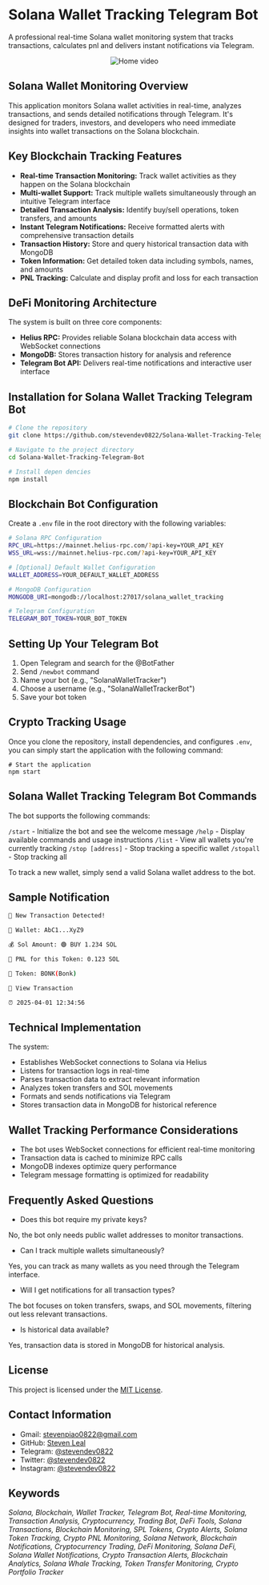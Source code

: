 # Solana Wallet Tracking Telegram Bot

A professional real-time Solana wallet monitoring system that tracks transactions, calculates pnl and delivers instant notifications via Telegram.

<p align="center">
  <img src="https://github.com/stevendev0822/Solana-Wallet-Tracking-Telegram-Bot/blob/main/src/public/zusage.mp4" alt="Home video">
</p>

## Solana Wallet Monitoring Overview

This application monitors Solana wallet activities in real-time, analyzes transactions, and sends detailed notifications through Telegram. It's designed for traders, investors, and developers who need immediate insights into wallet transactions on the Solana blockchain.

## Key Blockchain Tracking Features

- <b>Real-time Transaction Monitoring:</b> Track wallet activities as they happen on the Solana blockchain
- <b>Multi-wallet Support:</b> Track multiple wallets simultaneously through an intuitive Telegram interface
- <b>Detailed Transaction Analysis:</b> Identify buy/sell operations, token transfers, and amounts
- <b>Instant Telegram Notifications:</b> Receive formatted alerts with comprehensive transaction details
- <b>Transaction History:</b> Store and query historical transaction data with MongoDB
- <b>Token Information:</b> Get detailed token data including symbols, names, and amounts
- <b> PNL Tracking:</b> Calculate and display profit and loss for each transaction

## DeFi Monitoring Architecture

The system is built on three core components:

- <b>Helius RPC:</b> Provides reliable Solana blockchain data access with WebSocket connections
- <b>MongoDB:</b> Stores transaction history for analysis and reference
- <b>Telegram Bot API:</b> Delivers real-time notifications and interactive user interface

## Installation for Solana Wallet Tracking Telegram Bot

```bash
# Clone the repository
git clone https://github.com/stevendev0822/Solana-Wallet-Tracking-Telegram-Bot.git

# Navigate to the project directory
cd Solana-Wallet-Tracking-Telegram-Bot

# Install depen dencies
npm install

```

## Blockchain Bot Configuration

Create a `.env` file in the root directory with the following variables:

```bash
# Solana RPC Configuration
RPC_URL=https://mainnet.helius-rpc.com/?api-key=YOUR_API_KEY
WSS_URL=wss://mainnet.helius-rpc.com/?api-key=YOUR_API_KEY

# [Optional] Default Wallet Configuration
WALLET_ADDRESS=YOUR_DEFAULT_WALLET_ADDRESS

# MongoDB Configuration
MONGODB_URI=mongodb://localhost:27017/solana_wallet_tracking

# Telegram Configuration
TELEGRAM_BOT_TOKEN=YOUR_BOT_TOKEN
```

## Setting Up Your Telegram Bot

1. Open Telegram and search for the @BotFather
2. Send `/newbot` command
3. Name your bot (e.g., "SolanaWalletTracker")
4. Choose a username (e.g., "SolanaWalletTrackerBot")
5. Save your bot token


## Crypto Tracking Usage

Once you clone the repository, install dependencies, and configures `.env`, you can simply start the application with the following command:

```
# Start the application
npm start
```

## Solana Wallet Tracking Telegram Bot Commands

The bot supports the following commands:

`/start` - Initialize the bot and see the welcome message
`/help` - Display available commands and usage instructions
`/list` - View all wallets you're currently tracking
`/stop [address]` - Stop tracking a specific wallet
`/stopall` - Stop tracking all 


To track a new wallet, simply send a valid Solana wallet address to the bot.


## Sample Notification

```bash
🔔 New Transaction Detected!

👛 Wallet: AbC1...XyZ9

💰 Sol Amount: 🟢 BUY 1.234 SOL

💸 PNL for this Token: 0.123 SOL

🚀 Token: BONK(Bonk)

🔗 View Transaction

⏰ 2025-04-01 12:34:56
```

## Technical Implementation

The system:

- Establishes WebSocket connections to Solana via Helius
- Listens for transaction logs in real-time
- Parses transaction data to extract relevant information
- Analyzes token transfers and SOL movements
- Formats and sends notifications via Telegram
- Stores transaction data in MongoDB for historical reference


## Wallet Tracking Performance Considerations

- The bot uses WebSocket connections for efficient real-time monitoring
- Transaction data is cached to minimize RPC calls
- MongoDB indexes optimize query performance
- Telegram message formatting is optimized for readability


## Frequently Asked Questions

- Does this bot require my private keys? 

No, the bot only needs public wallet addresses to monitor transactions.

- Can I track multiple wallets simultaneously? 

Yes, you can track as many wallets as you need through the Telegram interface.

- Will I get notifications for all transaction types? 

The bot focuses on token transfers, swaps, and SOL movements, filtering out less relevant transactions.

- Is historical data available? 

Yes, transaction data is stored in MongoDB for historical analysis.

## License
This project is licensed under the [MIT License](./LICENSE).

## Contact Information

- Gmail: [stevenpiao0822@gmail.com](mailto:stevenpiao0822@gmail.com)
- GitHub: [Steven Leal](https://github.com/stevendev0822)
- Telegram: [@stevendev0822](https://t.me/stevendev0822)
- Twitter: [@stevendev0822](https://twitter.com/stevendev0822)
- Instagram: [@stevendev0822](https://www.instagram.com/stevendev0822/)


## Keywords
<i> Solana, Blockchain, Wallet Tracker, Telegram Bot, Real-time Monitoring, Transaction Analysis, Cryptocurrency, Trading Bot, DeFi Tools, Solana Transactions, Blockchain Monitoring, SPL Tokens, Crypto Alerts, Solana Token Tracking, Crypto PNL Monitoring, Solana Network, Blockchain Notifications, Cryptocurrency Trading, DeFi Monitoring, Solana DeFi, Solana Wallet Notifications, Crypto Transaction Alerts, Blockchain Analytics, Solana Whale Tracking, Token Transfer Monitoring, Crypto Portfolio Tracker</i>
